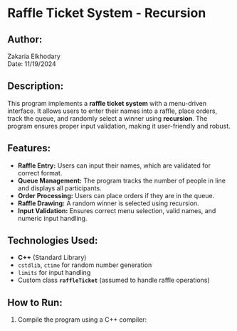 # Raffle Ticket System - Recursion

## Author:
Zakaria Elkhodary  
Date: 11/19/2024  

## Description:
This program implements a **raffle ticket system** with a menu-driven interface. It allows users to enter their names into a raffle, place orders, track the queue, and randomly select a winner using **recursion**. The program ensures proper input validation, making it user-friendly and robust.

## Features:
- **Raffle Entry:** Users can input their names, which are validated for correct format.
- **Queue Management:** The program tracks the number of people in line and displays all participants.
- **Order Processing:** Users can place orders if they are in the queue.
- **Raffle Drawing:** A random winner is selected using recursion.
- **Input Validation:** Ensures correct menu selection, valid names, and numeric input handling.

## Technologies Used:
- **C++** (Standard Library)
- `cstdlib`, `ctime` for random number generation
- `limits` for input handling
- Custom class **`raffleTicket`** (assumed to handle raffle operations)

## How to Run:
1. Compile the program using a C++ compiler:
